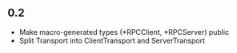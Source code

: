 ## 0.2
 * Make macro-generated types (*RPCClient, *RPCServer) public
 * Split Transport into ClientTransport and ServerTransport
